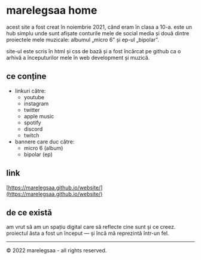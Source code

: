 # marelegsaa home

acest site a fost creat în noiembrie 2021, când eram în clasa a 10-a. este un hub simplu unde sunt afișate conturile mele de social media și două dintre proiectele mele muzicale: albumul „micro 6” și ep-ul „bipolar”.

site-ul este scris în html și css de bază și a fost încărcat pe github ca o arhivă a începuturilor mele în web development și muzică.

## ce conține

- linkuri către:
  - youtube
  - instagram
  - twitter
  - apple music
  - spotify
  - discord
  - twitch
- bannere care duc către:
  - micro 6 (album)
  - bipolar (ep)

## link

[https://marelegsaa.github.io/website/](https://marelegsaa.github.io/website/)

## de ce există

am vrut să am un spațiu digital care să reflecte cine sunt și ce creez. proiectul ăsta a fost un început — și încă mă reprezintă într-un fel.

---

© 2022 marelegsaa - all rights reserved.
